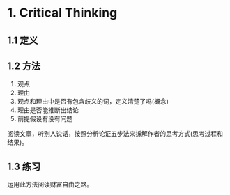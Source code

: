 # 1. Critical Thinking

## 1.1 定义

## 1.2 方法

1.  观点
2.  理由
3.  观点和理由中是否有包含歧义的词，定义清楚了吗(概念)
4.  理由是否能推断出结论
5.  前提假设有没有问题

阅读文章，听别人说话，按照分析论证五步法来拆解作者的思考方式(思考过程和结果)。





## 1.3 练习

运用此方法阅读财富自由之路。